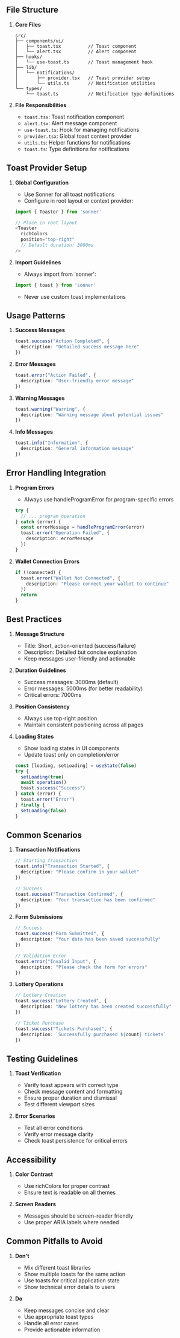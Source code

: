 ## File Structure

1. **Core Files**
   ```
   src/
   ├── components/ui/
   │   ├── toast.tsx          // Toast component
   │   └── alert.tsx          // Alert component
   ├── hooks/
   │   └── use-toast.ts       // Toast management hook
   ├── lib/
   │   └── notifications/
   │       ├── provider.tsx   // Toast provider setup
   │       └── utils.ts       // Notification utilities
   └── types/
       └── toast.ts           // Notification type definitions
   ```

2. **File Responsibilities**
   - `toast.tsx`: Toast notification component
   - `alert.tsx`: Alert message component
   - `use-toast.ts`: Hook for managing notifications
   - `provider.tsx`: Global toast context provider
   - `utils.ts`: Helper functions for notifications
   - `toast.ts`: Type definitions for notifications

## Toast Provider Setup

1. **Global Configuration**
   - Use Sonner for all toast notifications
   - Configure in root layout or context provider:
   ```typescript
   import { Toaster } from 'sonner'
   
   // Place in root layout
   <Toaster 
     richColors 
     position="top-right"
     // Default duration: 3000ms
   />
   ```

2. **Import Guidelines**
   - Always import from 'sonner':
   ```typescript
   import { toast } from 'sonner'
   ```
   - Never use custom toast implementations

## Usage Patterns

1. **Success Messages**
   ```typescript
   toast.success("Action Completed", {
     description: "Detailed success message here"
   })
   ```

2. **Error Messages**
   ```typescript
   toast.error("Action Failed", {
     description: "User-friendly error message"
   })
   ```

3. **Warning Messages**
   ```typescript
   toast.warning("Warning", {
     description: "Warning message about potential issues"
   })
   ```

4. **Info Messages**
   ```typescript
   toast.info("Information", {
     description: "General information message"
   })
   ```

## Error Handling Integration

1. **Program Errors**
   - Always use handleProgramError for program-specific errors
   ```typescript
   try {
     // ... program operation
   } catch (error) {
     const errorMessage = handleProgramError(error)
     toast.error("Operation Failed", {
       description: errorMessage
     })
   }
   ```

2. **Wallet Connection Errors**
   ```typescript
   if (!connected) {
     toast.error("Wallet Not Connected", {
       description: "Please connect your wallet to continue"
     })
     return
   }
   ```

## Best Practices

1. **Message Structure**
   - Title: Short, action-oriented (success/failure)
   - Description: Detailed but concise explanation
   - Keep messages user-friendly and actionable

2. **Duration Guidelines**
   - Success messages: 3000ms (default)
   - Error messages: 5000ms (for better readability)
   - Critical errors: 7000ms

3. **Position Consistency**
   - Always use top-right position
   - Maintain consistent positioning across all pages

4. **Loading States**
   - Show loading states in UI components
   - Update toast only on completion/error
   ```typescript
   const [loading, setLoading] = useState(false)
   try {
     setLoading(true)
     await operation()
     toast.success("Success")
   } catch (error) {
     toast.error("Error")
   } finally {
     setLoading(false)
   }
   ```

## Common Scenarios

1. **Transaction Notifications**
   ```typescript
   // Starting transaction
   toast.info("Transaction Started", {
     description: "Please confirm in your wallet"
   })
   
   // Success
   toast.success("Transaction Confirmed", {
     description: "Your transaction has been confirmed"
   })
   ```

2. **Form Submissions**
   ```typescript
   // Success
   toast.success("Form Submitted", {
     description: "Your data has been saved successfully"
   })
   
   // Validation Error
   toast.error("Invalid Input", {
     description: "Please check the form for errors"
   })
   ```

3. **Lottery Operations**
   ```typescript
   // Lottery Creation
   toast.success("Lottery Created", {
     description: "New lottery has been created successfully"
   })
   
   // Ticket Purchase
   toast.success("Tickets Purchased", {
     description: `Successfully purchased ${count} tickets`
   })
   ```

## Testing Guidelines

1. **Toast Verification**
   - Verify toast appears with correct type
   - Check message content and formatting
   - Ensure proper duration and dismissal
   - Test different viewport sizes

2. **Error Scenarios**
   - Test all error conditions
   - Verify error message clarity
   - Check toast persistence for critical errors

## Accessibility

1. **Color Contrast**
   - Use richColors for proper contrast
   - Ensure text is readable on all themes

2. **Screen Readers**
   - Messages should be screen-reader friendly
   - Use proper ARIA labels where needed

## Common Pitfalls to Avoid

1. **Don't**
   - Mix different toast libraries
   - Show multiple toasts for the same action
   - Use toasts for critical application state
   - Show technical error details to users

2. **Do**
   - Keep messages concise and clear
   - Use appropriate toast types
   - Handle all error cases
   - Provide actionable information